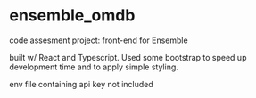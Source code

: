 # ensemble_omdb

code assesment project: front-end for Ensemble

built w/ React and Typescript. Used some bootstrap to speed up development time and to apply simple styling.

env file containing api key not included
